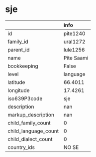 # sje
|                      | info       |
|:---------------------|:-----------|
| id                   | pite1240   |
| family_id            | ural1272   |
| parent_id            | lule1256   |
| name                 | Pite Saami |
| bookkeeping          | False      |
| level                | language   |
| latitude             | 66.4011    |
| longitude            | 17.4261    |
| iso639P3code         | sje        |
| description          | nan        |
| markup_description   | nan        |
| child_family_count   | 0          |
| child_language_count | 0          |
| child_dialect_count  | 0          |
| country_ids          | NO SE      |